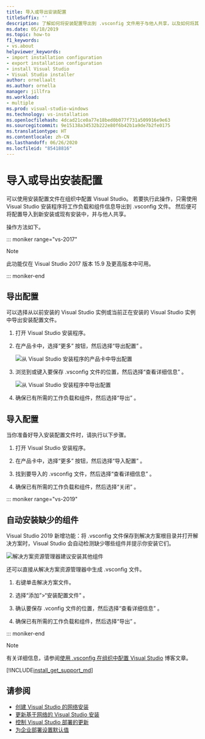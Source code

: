 ```yaml
---
title: 导入或导出安装配置
titleSuffix: ''
description: 了解如何将安装配置导出到 .vsconfig 文件用于与他人共享，以及如何将其导入进行克隆。
ms.date: 05/18/2019
ms.topic: how-to
f1_keywords:
- vs.about
helpviewer_keywords:
- import installation configuration
- export installation configuration
- install Visual Studio
- Visual Studio installer
author: ornellaalt
ms.author: ornella
manager: jillfra
ms.workload:
- multiple
ms.prod: visual-studio-windows
ms.technology: vs-installation
ms.openlocfilehash: 4dcad21ce0a77e18bed0b077f731a509916e9e63
ms.sourcegitcommit: 9e15138a34532b222e80f6b42b1a9de7b2fe0175
ms.translationtype: HT
ms.contentlocale: zh-CN
ms.lasthandoff: 06/26/2020
ms.locfileid: "85418816"
---
```

# <a name="import-or-export-installation-configurations"></a>导入或导出安装配置

可以使用安装配置文件在组织中配置 Visual Studio。 若要执行此操作，只需使用 Visual Studio 安装程序将工作负载和组件信息导出到 .vsconfig 文件。 然后便可将配置导入到新安装或现有安装中，并与他人共享。

操作方法如下。

::: moniker range="vs-2017"

> [!NOTE]
> 此功能仅在 Visual Studio 2017 版本 15.9 及更高版本中可用。

::: moniker-end

## <a name="export-a-configuration"></a>导出配置

可以选择从以前安装的 Visual Studio 实例或当前正在安装的 Visual Studio 实例中导出安装配置文件。

1. 打开 Visual Studio 安装程序。

1. 在产品卡中，选择“更多”  按钮，然后选择“导出配置”  。

   ![从 Visual Studio 安装程序的产品卡中导出配置](../install/media/vs-2019/vs-installer-export-config.png)

1. 浏览到或键入要保存 .vsconfig 文件的位置，然后选择“查看详细信息”  。

   ![从 Visual Studio 安装程序中导出配置](../install/media/vs-2019/export-configuration-confirmation.png)

1. 确保已有所需的工作负载和组件，然后选择“导出”  。

## <a name="import-a-configuration"></a>导入配置

当你准备好导入安装配置文件时，请执行以下步骤。

1. 打开 Visual Studio 安装程序。

1. 在产品卡中，选择“更多”  按钮，然后选择“导入配置”  。

1. 找到要导入的 .vsconfig 文件，然后选择“查看详细信息”  。

1. 确保已有所需的工作负载和组件，然后选择“关闭”  。

::: moniker range="vs-2019"

## <a name="automatically-install-missing-components"></a>自动安装缺少的组件

 Visual Studio 2019 新增功能：将 .vsconfig 文件保存到解决方案根目录并打开解决方案时，Visual Studio 会自动检测缺少哪些组件并提示你安装它们。

![解决方案资源管理器建议安装其他组件](../install/media/vs-2019/solution-explorer-config-file.png)

还可以直接从解决方案资源管理器中生成 .vsconfig 文件。

1. 右键单击解决方案文件。

1. 选择“添加”>“安装配置文件”   。

1. 确认要保存 .vconfig 文件的位置，然后选择“查看详细信息”  。

1. 确保已有所需的工作负载和组件，然后选择“导出”  。

::: moniker-end

> [!NOTE]
> 有关详细信息，请参阅[使用 .vsconfig 在组织中配置 Visual Studio](https://devblogs.microsoft.com/setup/configure-visual-studio-across-your-organization-with-vsconfig/) 博客文章。

[!INCLUDE[install_get_support_md](includes/install_get_support_md.md)]

## <a name="see-also"></a>请参阅

* [创建 Visual Studio 的网络安装](create-a-network-installation-of-visual-studio.md)
* [更新基于网络的 Visual Studio 安装](update-a-network-installation-of-visual-studio.md)
* [控制 Visual Studio 部署的更新](controlling-updates-to-visual-studio-deployments.md)
* [为企业部署设置默认值](set-defaults-for-enterprise-deployments.md)
